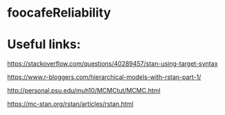 # foocafeReliability


# Useful links:

https://stackoverflow.com/questions/40289457/stan-using-target-syntax


https://www.r-bloggers.com/hierarchical-models-with-rstan-part-1/

http://personal.psu.edu/muh10/MCMCtut/MCMC.html

https://mc-stan.org/rstan/articles/rstan.html
